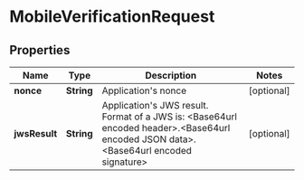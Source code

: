
# MobileVerificationRequest

## Properties
Name | Type | Description | Notes
------------ | ------------- | ------------- | -------------
**nonce** | **String** | Application&#39;s nonce |  [optional]
**jwsResult** | **String** | Application&#39;s JWS result. Format of a JWS is: &lt;Base64url encoded header&gt;.&lt;Base64url encoded JSON data&gt;.&lt;Base64url encoded signature&gt; |  [optional]



